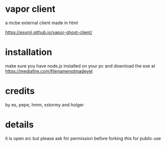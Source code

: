# vapor client
a mcbe external client made in html

https://esxml.github.io/vapor-ghost-client/

# installation

make sure you have node.js installed on your pc and download the exe at https://mediafire.com/filenamenotmadeyet

# credits

by es, pepe, hmm, xstormy and holger

#  details

it is open src but please ask for permission before forking this for public use
